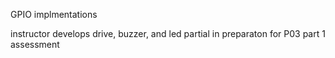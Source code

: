 GPIO implmentations

instructor develops drive, buzzer, and led partial in preparaton for P03 part 1 assessment

